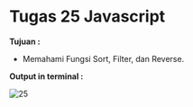 # Tugas 25 Javascript

<b>Tujuan : </b>
<ul>
  <li>Memahami Fungsi Sort, Filter, dan Reverse.</li>
</ul>

<b>Output in terminal : </b>

![25](https://user-images.githubusercontent.com/92837751/184476807-ad7f0a39-0225-4875-bdc7-6a8842ec2dc8.jpg)
